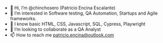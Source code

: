 - 👋 Hi, I’m @chinchosero (Patricio Encina Escalante)
- 👀 I’m interested in Software testing, QA Automation, Startups and Agile frameworks.
- 🌱 I know basic HTML, CSS, Javascript, SQL, Cypress, Playwright
- 💞️ I’m looking to collaborate as a QA Analyst
- 📫 How to reach me patricio.encina@outlook.com

<!---
chinchosero/chinchosero is a ✨ special ✨ repository because its `README.md` (this file) appears on your GitHub profile.
You can click the Preview link to take a look at your changes.
--->

